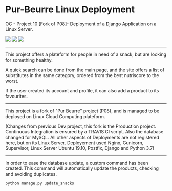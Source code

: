 # Pur-Beurre Linux Deployment
OC - Project 10 [Fork of P08]- Deployment of a Django Application on a Linux Server.

![](https://img.shields.io/badge/Python-%3E%3D3.7-yellow.svg)  ![](https://img.shields.io/badge/Django-%3E%3D2.2.10-brightgreen.svg) ![](https://img.shields.io/badge/local%20database-MySQL-blue.svg)

-----------------------

This project offers a plateform for people in need of a snack, but are looking for something healthy.

A quick search can be done from the main page, and the site offers a list of substitutes in the same category, ordered from the best nutriscore to the worst.

If the user created its account and profile, it can also add a product to its favourites.

----------------------

This project is a fork of "Pur Beurre" project (P08), and is managed to be deployed on Linux Cloud Computing plateform.

(Changes from previous Dev project, this fork is the Production project. Continuous Integration is ensured by a TRAVIS CI script. Also the database changed for MySQL. All other aspects of Deployments are not registered here, but on its Linux Server. Deployement used Nginx, Gunicorn, Supervisor, Linux Server Ubuntu 19.10, Postfix, Django and Python 3.7)

----------------------

In order to ease the database update, a custom command has been created.
This command will automatically update the products, checking and avoiding duplicates.

    python manage.py update_snacks

